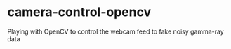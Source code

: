 # camera-control-opencv
 Playing with OpenCV to control the webcam feed to fake noisy gamma-ray data
